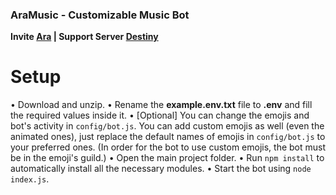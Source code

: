 ### AraMusic - Customizable Music Bot
**Invite [Ara](https://ptb.discord.com/api/oauth2/authorize?client_id=795527817697427476&permissions=8&scope=bot) | Support Server [Destiny](https://discord.gg/N5GMPZD5sX)**

# Setup
• Download and unzip.  • Rename the **example.env.txt** file to **.env** and fill the required values inside it.
• [Optional] You can change the emojis and bot's activity in `config/bot.js`. You can add custom emojis as well (even the animated ones), just replace the default names of emojis in `config/bot.js` to your preferred ones. (In order for the bot to use custom emojis, the bot must be in the emoji's guild.)
• Open the main project folder.
• Run `npm install` to automatically install all the necessary modules.
• Start the bot using `node index.js`.
